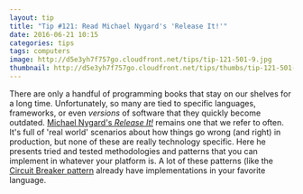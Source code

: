 ```yaml
---
layout: tip
title: "Tip #121: Read Michael Nygard's 'Release It!'"
date: 2016-06-21 10:15
categories: tips
tags: computers
image: http://d5e3yh7f757go.cloudfront.net/tips/tip-121-501-9.jpg
thumbnail: http://d5e3yh7f757go.cloudfront.net/tips/thumbs/tip-121-501-9.jpg
---
```

There are only a handful of programming books that stay on our shelves for a long time. Unfortunately, so many are tied to specific languages, frameworks, or even _versions_ of software that they quickly become outdated. [Michael Nygard's _Release It!_](http://amzn.to/28KgFlu) remains one that we refer to often. It's full of 'real world' scenarios about how things go wrong (and right) in production, but none of these are really technology specific. Here he presents tried and tested methodologies and patterns that you can implement in whatever your platform is. A lot of these patterns (like the [Circuit Breaker pattern](http://martinfowler.com/bliki/CircuitBreaker.html) already have implementations in your favorite language.